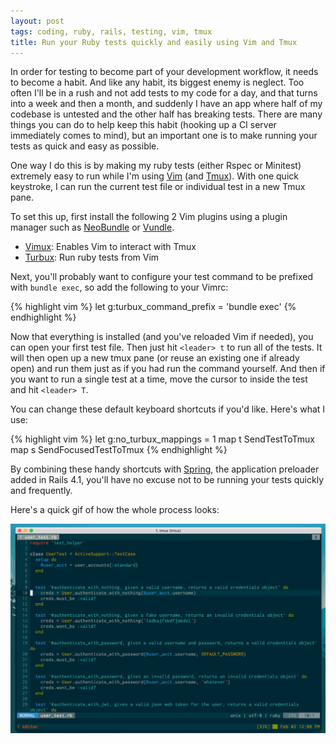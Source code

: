 ```yaml
---
layout: post
tags: coding, ruby, rails, testing, vim, tmux
title: Run your Ruby tests quickly and easily using Vim and Tmux
---
```


In order for testing to become part of your development workflow, it needs to become a habit. And like any habit, its biggest enemy is neglect. Too often I'll be in a rush and not add tests to my code for a day, and that turns into a week and then a month, and suddenly I have an app where half of my codebase is untested and the other half has breaking tests. There are many things you can do to help keep this habit (hooking up a CI server immediately comes to mind), but an important one is to make running your tests as quick and easy as possible.

One way I do this is by making my ruby tests (either Rspec or Minitest) extremely easy to run while I'm using [Vim](http://www.vim.org) (and [Tmux](https://tmux.github.io)). With one quick keystroke, I can run the current test file or individual test in a new Tmux pane.

<!-- more -->

To set this up, first install the following 2 Vim plugins using a plugin manager such as [NeoBundle](https://github.com/Shougo/neobundle.vim) or [Vundle](https://github.com/VundleVim/Vundle.vim).

* [Vimux](https://github.com/benmills/vimux): Enables Vim to interact with Tmux
* [Turbux](https://github.com/jgdavey/vim-turbux): Run ruby tests from Vim

Next, you'll probably want to configure your test command to be prefixed with `bundle exec`, so add the following to your Vimrc:

{% highlight vim %}
let g:turbux_command_prefix = 'bundle exec'
{% endhighlight %}

Now that everything is installed (and you've reloaded Vim if needed), you can open your first test file. Then just hit `<leader> t` to run all of the tests. It will then open up a new tmux pane (or reuse an existing one if already open) and run them just as if you had run the command yourself. And then if you want to run a single test at a time, move the cursor to inside the test and hit `<leader> T`.

You can change these default keyboard shortcuts if you'd like. Here's what I use:

{% highlight vim %}
let g:no_turbux_mappings = 1
map <leader>t <Plug>SendTestToTmux
map <leader>s <Plug>SendFocusedTestToTmux
{% endhighlight %}

By combining these handy shortcuts with [Spring](http://guides.rubyonrails.org/4_1_release_notes.html#spring-application-preloader), the application preloader added in Rails 4.1, you'll have no excuse not to be running your tests quickly and frequently.

Here's a quick gif of how the whole process looks:

![Demo of running mintest from Vim and Tmux](/public/img/vim_tmux_testing.gif)

